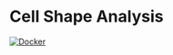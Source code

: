 # Cell Shape Analysis
[![Docker](https://github.com/amilworks/cells/actions/workflows/docker-publish.yml/badge.svg)](https://github.com/amilworks/cells/actions/workflows/docker-publish.yml)
